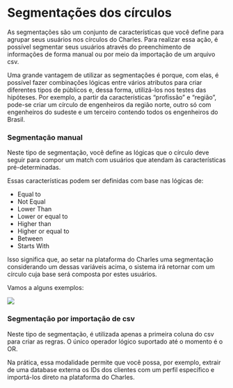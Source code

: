 # Segmentações dos círculos

As segmentações são um conjunto de características que você define para agrupar seus usuários nos círculos do Charles. Para realizar essa ação, é possível segmentar seus usuários através do preenchimento de informações de forma manual ou por meio da importação de um arquivo csv.

Uma grande vantagem de utilizar as segmentações é porque, com elas, é possível fazer combinações lógicas entre vários atributos para criar diferentes tipos de públicos e, dessa forma, utilizá-los nos testes das hipóteses. Por exemplo, a partir da características “profissão” e “região”, pode-se criar um círculo de engenheiros da região norte, outro só com engenheiros do sudeste e um terceiro contendo todos os engenheiros do Brasil.

###  **Segmentação manual** 

Neste tipo de segmentação, você define as lógicas que o círculo deve seguir para compor um match com usuários que atendam às características pré-determinadas. 

Essas características podem ser definidas com base nas lógicas de: 

* Equal to
* Not Equal
* Lower Than
* Lower or equal to
* Higher than
* Higher or equal to
* Between
* Starts With

Isso significa que, ao setar na plataforma do Charles uma segmentação considerando um dessas variáveis acima, o sistema irá retornar com um círculo cuja base será composta por estes usuários. 

Vamos a alguns exemplos:

![](https://lh6.googleusercontent.com/5hg_2ZW34hb69J69-MtDNctjLJX5-gwBP9kgN6Bto9_tm2tK9DL-rgmvTleoVihRft37P2QmcA6MzBc3Uj_vguGM9VQVc9fhKEpittLr8LXxvThC3dewpNGsEYSHXp6KfhX8GGx_)

###  **Segmentação por importação de csv**

Neste tipo de segmentação, é utilizada apenas a primeira coluna do csv para criar as regras. O único operador lógico suportado até o momento é o OR. 

Na prática, essa modalidade permite que você possa, por exemplo, extrair de uma database externa os IDs dos clientes com um perfil específico e importá-los direto na plataforma do Charles.  


